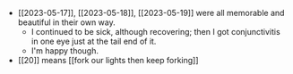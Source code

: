 - [[2023-05-17]], [[2023-05-18]], [[2023-05-19]] were all memorable and beautiful in their own way.
  - I continued to be sick, although recovering; then I got conjunctivitis in one eye just at the tail end of it.
  - I'm happy though.
- [[20]] means [[fork our lights then keep forking]]
